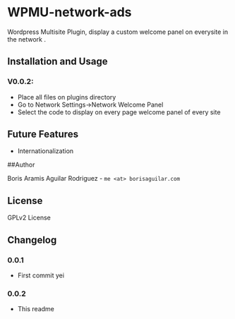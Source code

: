WPMU-network-ads
================

Wordpress Multisite Plugin, display a custom welcome panel on everysite 
in the network .

## Installation and Usage

### V0.0.2:
- Place all files on plugins directory
- Go to Network Settings->Network Welcome Panel
- Select the code to display on every page welcome panel of every site

## Future Features

- Internationalization

##Author

Boris Aramis Aguilar Rodriguez - `me <at> borisaguilar.com`

## License

GPLv2 License

## Changelog
### 0.0.1
- First commit yei

### 0.0.2
- This readme
